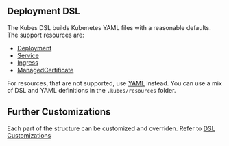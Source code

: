 ## Deployment DSL

The Kubes DSL builds Kubenetes YAML files with a reasonable defaults. The support resources are:

* [Deployment](dsl/deployment.md)
* [Service](dsl/service.md)
* [Ingress](dsl/ingress.md)
* [ManagedCertificate](dsl/managed-certificate.md)

For resources, that are not supported, use [YAML](yaml.md) instead. You can use a mix of DSL and YAML definitions in the `.kubes/resources` folder.

## Further Customizations

Each part of the structure can be customized and overriden. Refer to [DSL Customizations](dsl/customizations.md)
